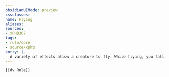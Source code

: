 ```yaml
---
obsidianUIMode: preview
cssclasses:
name: Flying
aliases:
sources:
- xPHB367
tags:
- rule/core
- source/xphb
entry: |-
  A variety of effects allow a creature to fly. While flying, you fall if you have the Incapacitated or Prone condition or your Fly Speed is reduced to 0. You can stay aloft in those circumstances if you can hover.
---
```


```meta-bind-embed
[[dv Rule]]
```